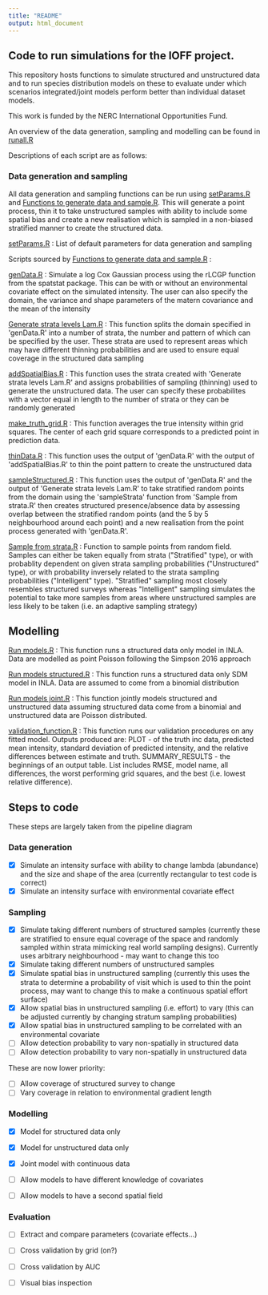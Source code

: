 ```yaml
---
title: "README"
output: html_document
---
```


## Code to run simulations for the IOFF project.

This repository hosts functions to simulate structured and unstructured data and to run species distribution models on these to evaluate under which scenarios integrated/joint models perform better than individual dataset models. 

This work is funded by the NERC International Opportunities Fund.

An overview of the data generation, sampling and modelling can be found in [runall.R](https://github.com/NERC-CEH/IOFFsimwork/blob/master/runall.R)



Descriptions of each script are as follows:

### Data generation and sampling

All data generation and sampling functions can be run using [setParams.R](https://github.com/NERC-CEH/IOFFsimwork/blob/master/setParams.R) and [Functions to generate data and sample.R](https://github.com/NERC-CEH/IOFFsimwork/blob/master/Functions%20to%20generate%20data%20and%20sample.R). This will generate a point process, thin it to take unstructured samples with ability to include some spatial bias and create a new realisation which is sampled in a non-biased stratified manner to create the structured data.

[setParams.R](https://github.com/NERC-CEH/IOFFsimwork/blob/master/setParams.R) : List of default parameters for data generation and sampling

Scripts sourced by [Functions to generate data and sample.R](https://github.com/NERC-CEH/IOFFsimwork/blob/master/Functions%20to%20generate%20data%20and%20sample.R) : 

[genData.R](https://github.com/NERC-CEH/IOFFsimwork/blob/master/genData.R) : Simulate a log Cox Gaussian process using the rLCGP function from the spatstat package. This can be with or without an environmental covariate effect on the simulated intensity. The user can also specify the domain, the variance and shape parameters of the matern covariance and the mean of the intensity

[Generate strata levels Lam.R](https://github.com/NERC-CEH/IOFFsimwork/blob/master/Generate%20strata%20levels%20Lam.R) : This function splits the domain specified in 'genData.R' into a number of strata, the number and pattern of which can be specified by the user. These strata are used to represent areas which may have different thinning probabilities and are used to ensure equal coverage in the structured data sampling

[addSpatialBias.R](https://github.com/NERC-CEH/IOFFsimwork/blob/master/addSpatialBias.R) : This function uses the strata created with 'Generate strata levels Lam.R' and assigns probabilities of sampling (thinning) used to generate the unstructured data. The user can specify these probabilites with a vector equal in length to the number of strata or they can be randomly generated

[make_truth_grid.R](https://github.com/NERC-CEH/IOFFsimwork/blob/master/make_truth_grid.R) : This function averages the true intensity within grid squares. The center of each grid square corresponds to a predicted point in prediction data.

[thinData.R](https://github.com/NERC-CEH/IOFFsimwork/blob/master/thinData.R) : This function uses the output of 'genData.R' with the output of 'addSpatialBias.R' to thin the point pattern to create the unstructured data

[sampleStructured.R](https://github.com/NERC-CEH/IOFFsimwork/blob/master/sampleStructured.R) : This function uses the output of 'genData.R' and the output of 'Generate strata levels Lam.R' to take stratified random points from the domain using the 'sampleStrata' function from 'Sample from strata.R' then creates structured presence/absence data by assessing overlap between the stratified random points (and the 5 by 5 neighbourhood around each point) and a new realisation from the point process generated with 'genData.R'.

[Sample from strata.R](https://github.com/NERC-CEH/IOFFsimwork/blob/master/Sample%20from%20strata.R) : Function to sample points from random field. Samples can either be taken equally from strata ("Stratified" type), or with probablity dependent on given strata sampling probabilities ("Unstructured" type), or with probability inversely related to the strata sampling probabilities ("Intelligent" type). "Stratified" sampling most closely resembles structured surveys whereas "Intelligent" sampling simulates the potential to take more samples from areas where unstructured samples are less likely to be taken (i.e. an adaptive sampling strategy)

## Modelling

[Run models.R](https://github.com/NERC-CEH/IOFFsimwork/blob/master/Run%20models.R) : This function runs a structured data only model in INLA. Data are modelled as point Poisson following the Simpson 2016 approach

[Run models structured.R](https://github.com/NERC-CEH/IOFFsimwork/blob/master/Run%20models%20structured.R) : This function runs a structured data only SDM model in INLA. Data are assumed to come from a binomial distribution

[Run models joint.R](https://github.com/NERC-CEH/IOFFsimwork/blob/master/Run%20models%20joint.R) : This function jointly models structured and unstructured data assuming structured data come from a binomial and unstructured data are Poisson distributed.

[validation_function.R](https://github.com/NERC-CEH/IOFFsimwork/blob/master/validation_function.R) : This function runs our validation procedures on any fitted model. Outputs produced are: PLOT - of the truth inc data, predicted mean intensity, standard deviation of predicted intensity, and the relative differences between estimate and truth. SUMMARY_RESULTS - the beginnings of an output table. List includes RMSE, model name, all differences, the worst performing grid squares, and the best (i.e. lowest relative difference).

## Steps to code


These steps are largely taken from the pipeline diagram  


### Data generation

 
- [x] Simulate an intensity surface with ability to change lambda (abundance) and the size and shape of the area (currently rectangular to test code is correct)   
- [x] Simulate an intensity surface with environmental covariate effect     

### Sampling


- [x] Simulate taking different numbers of structured samples (currently these are stratified to ensure equal coverage of the space and randomly sampled within strata mimicking real world sampling designs). Currently uses arbitrary neighbourhood - may want to change this too    
- [x] Simulate taking different numbers of unstructured samples  
- [x] Simulate spatial bias in unstructured sampling (currently this uses the strata to determine a probability of visit which is used to thin the point process, may want to change this to make a continuous spatial effort surface)  
- [x] Allow spatial bias in unstructured sampling (i.e. effort) to vary (this can be adjusted currently by changing stratum sampling probabilities)   
- [x] Allow spatial bias in unstructured sampling to be correlated with an environmental covariate  
- [ ] Allow detection probability to vary non-spatially in structured data  
- [ ] Allow detection probability to vary non-spatially in unstructured data  

These are now lower priority:  
- [ ] Allow coverage of structured survey to change  
- [ ] Vary coverage in relation to environmental gradient length  

### Modelling


- [x] Model for structured data only  
- [x] Model for unstructured data only  
- [x] Joint model with continuous data  
- [ ] Allow models to have different knowledge of covariates  
- [ ] Allow models to have a second spatial field  


### Evaluation


- [ ] Extract and compare parameters (covariate effects...)  
- [ ] Cross validation by grid (on?)  
- [ ] Cross validation by AUC  
- [ ] Visual bias inspection  
 



